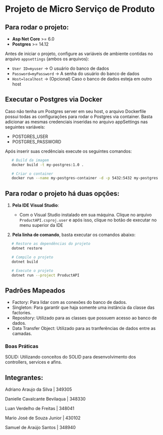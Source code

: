 # Projeto de Micro Serviço de Produto

## Para rodar o projeto:

- **Asp Net Core** >= 6.0
- **Postgres** >= 14.12

Antes de iniciar o projeto, configure as variáveis de ambiente contidas no arquivo `appsettings` (ambos os arquivos):

- `User ID=myuser` -> O usuário do banco de dados
- `Password=myPassword` -> A senha do usuário do banco de dados
- `Host=localhost` -> (Opcional) Caso o banco de dados esteja em outro host

## Executar o Postgres via Docker
Caso não tenha um Postgres server em seu host, o arquivo Dockerfile possui todas as configurações para rodar o Postgres via container. Basta adicionar as mesmas credenciais inseridas no arquivo appSettings nas seguintes variáveis:

 - POSTGRES_USER
 - POSTGRES_PASSWORD

Após inserir suas credênciais execute os seguintes comandos:
```bash
   # Build da imagem
   docker build -t my-postgres:1.0 .

   # Criar o container
   docker run --name my-postgres-container -d -p 5432:5432 my-postgres:1.0
```


## Para rodar o projeto há duas opções:

1. **Pela IDE Visual Studio**:
   - Com o Visual Studio instalado em sua máquina. Clique no arquivo `ProductAPI.csproj.user` e após isso, clique no botão de executar no menu superior da IDE

2. **Pela linha de comando**, basta executar os comandos abaixo:
```bash
   # Restore as dependências do projeto
   dotnet restore

   # Compile o projeto
   dotnet build

   # Execute o projeto
   dotnet run --project ProductAPI
```


## Padrões Mapeados
 - Factory: Para lidar com as conexões do banco de dados.
 - Singleton: Para garantir que haja somente uma instância da classe das factories.
 - Repository: Utilizado para as classes que possuem acesso ao banco de dados.
 - Data Transfer Object: Utilizado para as tranferências de dados entre as camadas.


### Boas Práticas
SOLID: Utilizando conceitos do SOLID para desenvolvimento dos controllers, services e afins.

## Integrantes:
<p>Adriano Araujo da Silva | 349305</p>
<p>Danielle Cavalcante Bevilaqua | 348330</p>
<p>Luan Verdelho de Freitas | 348041</p>
<p>Mario José de Souza Junior | 430102</p>
<p>Samuel de Araújo Santos | 348940</p>
